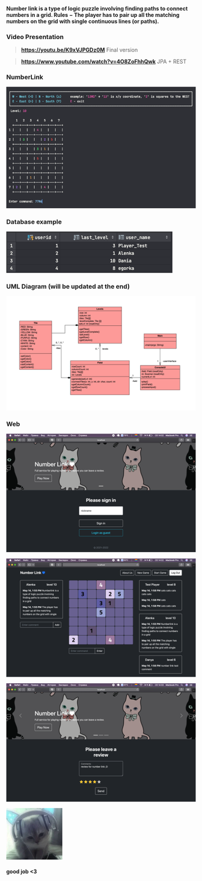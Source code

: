 #### **Number link is a type of logic puzzle involving finding paths to connect numbers in a grid. Rules − The player has to pair up all the matching numbers on the grid with single continuous lines (or paths).**



### **Video Presentation**

> **https://youtu.be/K9xVJPGDz0M** Final version

> **https://www.youtube.com/watch?v=4O8ZoFhhQwk** JPA + REST



### **NumberLink**
![alt text](src/main/resources/git/numberlink.png)

### **Database example**
![alt text](src/main/resources/git/db.png)

### **UML Diagram (will be updated at the end)**
![alt text](src/main/resources/git/uml.png)


### **Web**
![alt text](src/main/resources/git/screen_1.png)

![alt text](src/main/resources/git/screen_2.png)

![alt text](src/main/resources/git/screen_3.png)







![alt text](src/main/resources/git/pic.png)
#### **good job <3**






